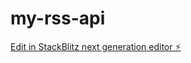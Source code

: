 # my-rss-api

[Edit in StackBlitz next generation editor ⚡️](https://stackblitz.com/~/github.com/nakamotojp/my-rss-api)